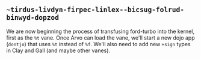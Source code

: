 ## `~tirdus-livdyn-firpec-linlex--bicsug-folrud-binwyd-dopzod`
We are now beginning the process of transfusing ford-turbo into the kernel, first as the `%t` vane. Once Arvo can load the vane, we'll start a new dojo app (`dontjo`) that uses `%t` instead of `%f`. We'll also need to add new `+sign` types in Clay and Gall (and maybe other vanes).